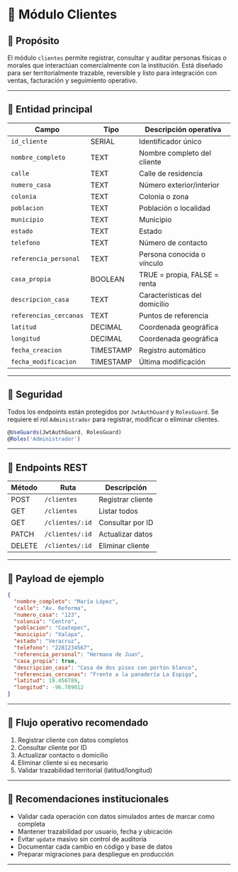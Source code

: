 # 📘 Módulo Clientes 

## 🧱 Propósito

El módulo `clientes` permite registrar, consultar y auditar personas físicas o morales que interactúan comercialmente con la institución. Está diseñado para ser territorialmente trazable, reversible y listo para integración con ventas, facturación y seguimiento operativo.

---

## 🧩 Entidad principal

| Campo                 | Tipo       | Descripción operativa         |
|-----------------------|------------|-------------------------------|
| `id_cliente`          | SERIAL     | Identificador único           |
| `nombre_completo`     | TEXT       | Nombre completo del cliente   |
| `calle`               | TEXT       | Calle de residencia           |
| `numero_casa`         | TEXT       | Número exterior/interior      |
| `colonia`             | TEXT       | Colonia o zona                |
| `poblacion`           | TEXT       | Población o localidad         |
| `municipio`           | TEXT       | Municipio                     |
| `estado`              | TEXT       | Estado                        |
| `telefono`            | TEXT       | Número de contacto            |
| `referencia_personal` | TEXT       | Persona conocida o vínculo    |
| `casa_propia`         | BOOLEAN    | TRUE = propia, FALSE = renta  |
| `descripcion_casa`    | TEXT       | Características del domicilio |
| `referencias_cercanas`| TEXT       | Puntos de referencia          |
| `latitud`             | DECIMAL    | Coordenada geográfica         |
| `longitud`            | DECIMAL    | Coordenada geográfica         |
| `fecha_creacion`      | TIMESTAMP  | Registro automático           |
| `fecha_modificacion`  | TIMESTAMP  | Última modificación           |

---

## 🔐 Seguridad

Todos los endpoints están protegidos por `JwtAuthGuard` y `RolesGuard`. Se requiere el rol `Administrador` para registrar, modificar o eliminar clientes.

```ts
@UseGuards(JwtAuthGuard, RolesGuard)
@Roles('Administrador')
```

---

## 🔗 Endpoints REST

| Método | Ruta             | Descripción               |
|--------|------------------|---------------------------|
| POST   | `/clientes`      | Registrar cliente         |
| GET    | `/clientes`      | Listar todos              |
| GET    | `/clientes/:id`  | Consultar por ID          |
| PATCH  | `/clientes/:id`  | Actualizar datos          |
| DELETE | `/clientes/:id`  | Eliminar cliente          |

---

## 🧪 Payload de ejemplo

```json
{
  "nombre_completo": "María López",
  "calle": "Av. Reforma",
  "numero_casa": "123",
  "colonia": "Centro",
  "poblacion": "Coatepec",
  "municipio": "Xalapa",
  "estado": "Veracruz",
  "telefono": "2281234567",
  "referencia_personal": "Hermana de Juan",
  "casa_propia": true,
  "descripcion_casa": "Casa de dos pisos con portón blanco",
  "referencias_cercanas": "Frente a la panadería La Espiga",
  "latitud": 19.456789,
  "longitud": -96.789012
}
```

---

## 🧩 Flujo operativo recomendado

1. Registrar cliente con datos completos
2. Consultar cliente por ID
3. Actualizar contacto o domicilio
4. Eliminar cliente si es necesario
5. Validar trazabilidad territorial (latitud/longitud)

---

## 🧱 Recomendaciones institucionales

- Validar cada operación con datos simulados antes de marcar como completa
- Mantener trazabilidad por usuario, fecha y ubicación
- Evitar `update` masivo sin control de auditoría
- Documentar cada cambio en código y base de datos
- Preparar migraciones para despliegue en producción

---
